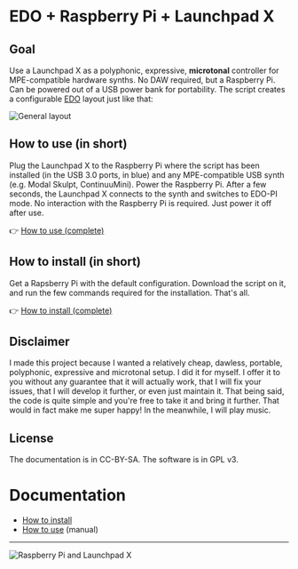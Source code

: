 # EDO + Raspberry Pi + Launchpad X

## Goal

Use a Launchpad X as a polyphonic, expressive, **microtonal** controller for MPE-compatible hardware synths. No DAW required, but a Raspberry Pi. Can be powered out of a USB power bank for portability. The script creates a configurable [EDO](https://en.xen.wiki/w/EDO) layout just like that:

![General layout](https://github.com/jacomyma/edo-pi-lpx/blob/master/resources/Artboard%2013%20-%2072%20ppi.png?raw=true)

## How to use (in short)

Plug the Launchpad X to the Raspberry Pi where the script has been installed (in the USB 3.0 ports, in blue) and any MPE-compatible USB synth (e.g. Modal Skulpt, ContinuuMini). Power the Raspberry Pi. After a few seconds, the Launchpad X connects to the synth and switches to EDO-PI mode. No interaction with the Raspberry Pi is required. Just power it off after use.

👉 [How to use (complete)](https://github.com/jacomyma/edo-pi-lpx/wiki/How-to-use)

## How to install (in short)

Get a Rapsberry Pi with the default configuration. Download the script on it, and run the few commands required for the installation. That's all.

👉 [How to install (complete)](https://github.com/jacomyma/edo-pi-lpx/wiki/How-to-install)

## Disclaimer

I made this project because I wanted a relatively cheap, dawless, portable, polyphonic, expressive and microtonal setup. I did it for myself. I offer it to you without any guarantee that it will actually work, that I will fix your issues, that I will develop it further, or even just maintain it. That being said, the code is quite simple and you're free to take it and bring it further. That would in fact make me super happy! In the meanwhile, I will play music.

## License

The documentation is in CC-BY-SA. The software is in GPL v3.

# Documentation

* [How to install](https://github.com/jacomyma/edo-pi-lpx/wiki/How-to-install)
* [How to use](https://github.com/jacomyma/edo-pi-lpx/wiki/How-to-use) (manual)

---

![Raspberry Pi and Launchpad X](https://github.com/jacomyma/edo-pi-lpx/blob/master/resources/EDO-PI-LPX-photo.jpg?raw=true)
